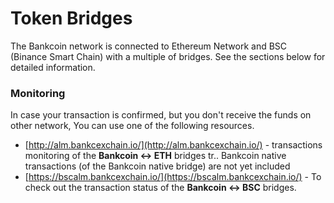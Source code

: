 # Token Bridges

The Bankcoin network is connected to Ethereum Network and BSC \(Binance Smart Chain\) with a multiple of bridges. See the sections below for detailed information.

### Monitoring

In case your transaction is confirmed, but you don't receive the funds on other network, You can use one of the following resources.

* [http://alm.bankcexchain.io/](http://alm.bankcexchain.io/) - transactions monitoring of the **Bankcoin &lt;-&gt; ETH** bridges tr.. Bankcoin native transactions \(of the Bankcoin native bridge\) are not yet included
* [https://bscalm.bankcexchain.io/](https://bscalm.bankcexchain.io/) - To check out the transaction status of the **Bankcoin &lt;-&gt; BSC** bridges.

